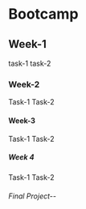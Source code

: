# Bootcamp

## Week-1
task-1
task-2
### Week-2
Task-1 
Task-2
#### Week-3
Task-1
Task-2

##### Week 4
Task-1
Task-2
###### Final Project--
